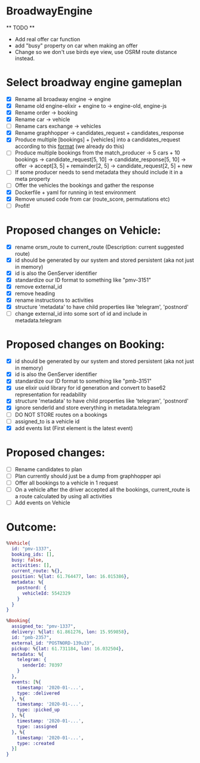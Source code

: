 # BroadwayEngine

** TODO **

- Add real offer car function
- add "busy" property on car when making an offer
- Change so we don't use birds eye view, use OSRM route distance instead.

# Select broadway engine gameplan

- [x] Rename all broadway engine -> engine
- [x] Rename old engine-elixir + engine to -> engine-old, engine-js
- [x] Rename order -> booking
- [x] Rename car -> vehicle
- [ ] Rename cars exchange -> vehicles
- [x] Rename graphhopper -> candidates_request + candidates_response
- [x] Produce multiple [bookings] + [vehicles] into a candidates_request according to this [format](https://docs.graphhopper.com/#tag/Route-Optimization-API)
      (we already do this)
- [ ] Produce multiple bookings from the match_producer
      -> 5 cars + 10 bookings -> candidate_request[5, 10] -> candidate_response[5, 10] -> offer -> accept[3, 5] + remainder[2, 5] -> candidate_request[2, 5] + new
- [ ] If some producer needs to send metadata they should include it in a meta property
- [ ] Offer the vehicles the bookings and gather the response
- [x] Dockerfile + yaml for running in test environment
- [x] Remove unused code from car (route_score, permutations etc)
- [ ] Profit!

# Proposed changes on Vehicle:

- [x] rename orsm_route to current_route (Description: current suggested route)
- [x] id should be generated by our system and stored persistent (aka not just in memory)
- [x] id is also the GenServer identifier
- [x] standardize our ID format to something like "pmv-3151"
- [x] remove external_id
- [x] remove heading
- [x] rename instructions to activities
- [x] structure 'metadata' to have child properties like 'telegram', 'postnord'
- [ ] change external_id into some sort of id and include in metadata.telegram

# Proposed changes on Booking:

- [x] id should be generated by our system and stored persistent (aka not just in memory)
- [x] id is also the GenServer identifier
- [x] standardize our ID format to something like "pmb-3151"
- [x] use elixir uuid library for id generation and convert to base62 representation for readability
- [x] structure 'metadata' to have child properties like 'telegram', 'postnord'
- [x] ignore senderId and store everything in metadata.telegram
- [ ] DO NOT STORE routes on a bookings
- [ ] assigned_to is a vehicle id
- [x] add events list (First element is the latest event)

# Proposed changes:

- [ ] Rename candidates to plan
- [ ] Plan currently should just be a dump from graphhopper api
- [ ] Offer all bookings to a vehicle in 1 request
- [ ] On a vehicle after the driver accepted all the bookings, current_route is a route calculated by using all activities
- [ ] Add events on Vehicle

# Outcome:

```elixir
%Vehicle{
  id: "pmv-1337",
  booking_ids: [],
  busy: false,
  activities: [],
  current_route: %{},
  position: %{lat: 61.764477, lon: 16.015386},
  metadata: %{
    postnord: {
      vehicleId: 5542329
    }
  }
}

%Booking{
  assigned_to: "pmv-1337",
  delivery: %{lat: 61.861276, lon: 15.959858},
  id: "pmb-2357",
  external_id: "POSTNORD-139u33",
  pickup: %{lat: 61.731184, lon: 16.032504},
  metadata: %{
    telegram: {
      senderId: 70397
    }
  },
  events: [%{
    timestamp: '2020-01-...',
    type: :delivered
  }, %{
    timestamp: '2020-01-...',
    type: :picked_up
  }, %{
    timestamp: '2020-01-...',
    type: :assigned
  }, %{
    timestamp: '2020-01-...',
    type: :created
  }]
}
```
